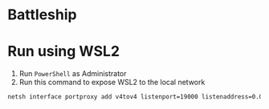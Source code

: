 # Battleship

# Run using WSL2
1. Run `PowerShell` as Administrator
2. Run this command to expose WSL2 to the local network
```sh
netsh interface portproxy add v4tov4 listenport=19000 listenaddress=0.0.0.0 connectport=3000 connectaddress=$($(wsl hostname -I).Trim());
```
